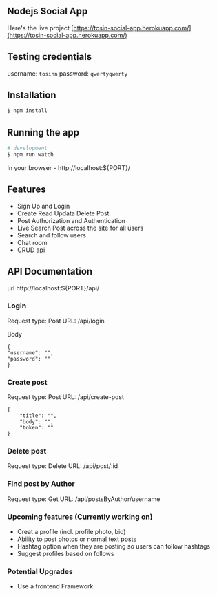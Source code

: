 ## Nodejs Social App

Here's the live project [https://tosin-social-app.herokuapp.com/](https://tosin-social-app.herokuapp.com/)

## Testing credentials

username: `tosinn`
password: `qwertyqwerty`

## Installation

```bash
$ npm install
```

## Running the app

```bash
# development
$ npm run watch
```

In your browser - http://localhost:${PORT}/

## Features

-   Sign Up and Login
-   Create Read Updata Delete Post
-   Post Authorization and Authentication
-   Live Search Post across the site for all users
-   Search and follow users
-   Chat room
-   CRUD api

## API Documentation

url http://localhost:${PORT}/api/

### Login

Request type: Post
URL: /api/login

Body

```
{
"username": "",
"password": ""
}
```

### Create post

Request type: Post
URL: /api/create-post

```
{
	"title": "",
	"body": "",
	"token": ""
}
```

### Delete post

Request type: Delete
URL: /api/post/:id

### Find post by Author

Request type: Get
URL: /api/postsByAuthor/username

### Upcoming features (Currently working on)

-   Creat a profile (incl. profile photo, bio)
-   Ability to post photos or normal text posts
-   Hashtag option when they are posting so users can follow hashtags
-   Suggest profiles based on follows

### Potential Upgrades

-   Use a frontend Framework
